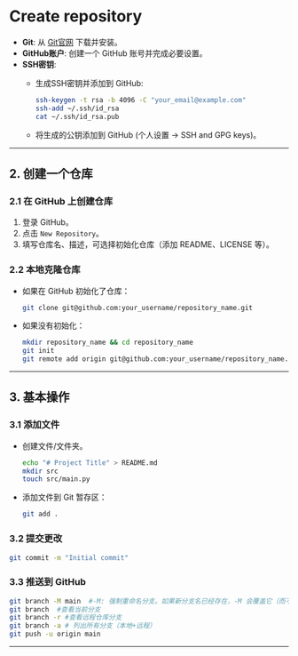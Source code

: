 # Create repository

- **Git**: 从 [Git官网](https://git-scm.com/) 下载并安装。
- **GitHub账户**: 创建一个 GitHub 账号并完成必要设置。
- **SSH密钥**:
    - 生成SSH密钥并添加到 GitHub:
        
        ```bash
        ssh-keygen -t rsa -b 4096 -C "your_email@example.com"
        ssh-add ~/.ssh/id_rsa
        cat ~/.ssh/id_rsa.pub
        ```
        
    - 将生成的公钥添加到 GitHub (个人设置 -> SSH and GPG keys)。

---

## **2. 创建一个仓库**

### **2.1 在 GitHub 上创建仓库**

1. 登录 GitHub。
2. 点击 `New Repository`。
3. 填写仓库名、描述，可选择初始化仓库（添加 README、LICENSE 等）。

### **2.2 本地克隆仓库**

- 如果在 GitHub 初始化了仓库：
    
    ```bash
    git clone git@github.com:your_username/repository_name.git
    ```
    
- 如果没有初始化：
    
    ```bash
    mkdir repository_name && cd repository_name
    git init
    git remote add origin git@github.com:your_username/repository_name.git
    
    ```
    

---

## **3. 基本操作**

### **3.1 添加文件**

- 创建文件/文件夹。
    
    ```bash
    echo "# Project Title" > README.md
    mkdir src
    touch src/main.py
    ```
    
- 添加文件到 Git 暂存区：
    
    ```bash
    git add .
    ```
    

### **3.2 提交更改**

```bash
git commit -m "Initial commit"
```

### **3.3 推送到 GitHub**

```bash
git branch -M main  #-M: 强制重命名分支。如果新分支名已经存在，-M 会覆盖它（而不需要先删除已有分支）。 这样可以确保主分支是 main
git branch  #查看当前分支
git branch -r #查看远程仓库分支
git branch -a # 列出所有分支（本地+远程）
git push -u origin main
```

---